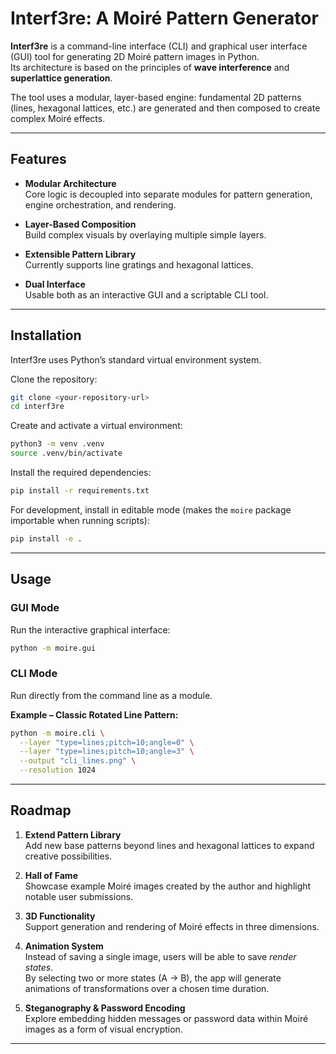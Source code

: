 # Interf3re: A Moiré Pattern Generator

**Interf3re** is a command-line interface (CLI) and graphical user interface (GUI) tool for generating 2D Moiré pattern images in Python.  
Its architecture is based on the principles of **wave interference** and **superlattice generation**.

The tool uses a modular, layer-based engine: fundamental 2D patterns (lines, hexagonal lattices, etc.) are generated and then composed to create complex Moiré effects.

---

## Features

- **Modular Architecture**  
  Core logic is decoupled into separate modules for pattern generation, engine orchestration, and rendering.

- **Layer-Based Composition**  
  Build complex visuals by overlaying multiple simple layers.

- **Extensible Pattern Library**  
  Currently supports line gratings and hexagonal lattices.

- **Dual Interface**  
  Usable both as an interactive GUI and a scriptable CLI tool.

---

## Installation

Interf3re uses Python’s standard virtual environment system.

Clone the repository:

```bash
git clone <your-repository-url>
cd interf3re
```

Create and activate a virtual environment:

```bash
python3 -m venv .venv
source .venv/bin/activate
```

Install the required dependencies:

```bash
pip install -r requirements.txt
```

For development, install in editable mode (makes the `moire` package importable when running scripts):

```bash
pip install -e .
```

---

## Usage

### GUI Mode

Run the interactive graphical interface:

```bash
python -m moire.gui
```

### CLI Mode

Run directly from the command line as a module.

**Example – Classic Rotated Line Pattern:**

```bash
python -m moire.cli \
  --layer "type=lines;pitch=10;angle=0" \
  --layer "type=lines;pitch=10;angle=3" \
  --output "cli_lines.png" \
  --resolution 1024
```

---

## Roadmap

1. **Extend Pattern Library**  
   Add new base patterns beyond lines and hexagonal lattices to expand creative possibilities.

2. **Hall of Fame**  
   Showcase example Moiré images created by the author and highlight notable user submissions.

3. **3D Functionality**  
   Support generation and rendering of Moiré effects in three dimensions.

4. **Animation System**  
   Instead of saving a single image, users will be able to save *render states*.  
   By selecting two or more states (A → B), the app will generate animations of transformations over a chosen time duration.

5. **Steganography & Password Encoding**  
   Explore embedding hidden messages or password data within Moiré images as a form of visual encryption.

---
